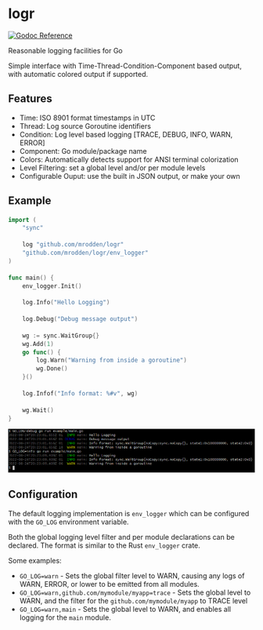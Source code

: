 # logr

[![Godoc Reference](https://godoc.org/github.com/mrodden/logr?status.svg)](https://godoc.org/github.com/mrodden/logr)

Reasonable logging facilities for Go

Simple interface with Time-Thread-Condition-Component based output, with automatic colored output if supported.

## Features

 - Time: ISO 8901 format timestamps in UTC
 - Thread: Log source Goroutine identifiers
 - Condition: Log level based logging [TRACE, DEBUG, INFO, WARN, ERROR]
 - Component: Go module/package name
 - Colors: Automatically detects support for ANSI terminal colorization
 - Level Filtering: set a global level and/or per module levels
 - Configurable Ouput: use the built in JSON output, or make your own


## Example

```go
import (
	"sync"

	log "github.com/mrodden/logr"
	"github.com/mrodden/logr/env_logger"
)

func main() {
	env_logger.Init()

	log.Info("Hello Logging")

	log.Debug("Debug message output")

	wg := sync.WaitGroup{}
	wg.Add(1)
	go func() {
		log.Warn("Warning from inside a goroutine")
		wg.Done()
	}()

	log.Infof("Info format: %#v", wg)

	wg.Wait()
}
```

![Colored output](logr.png)


## Configuration

The default logging implementation is `env_logger` which can be configured with the `GO_LOG` environment variable.

Both the global logging level filter and per module declarations can be declared. The format is similar to the Rust `env_logger` crate.

Some examples:

  - `GO_LOG=warn` - Sets the global filter level to WARN, causing any logs of WARN, ERROR, or lower to be emitted from all modules.
  - `GO_LOG=warn,github.com/mymodule/myapp=trace` - Sets the global level to WARN, and the filter for the `github.com/mymodule/myapp` to TRACE level
  - `GO_LOG=warn,main` - Sets the global level to WARN, and enables all logging for the `main` module.
